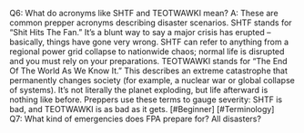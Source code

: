 Q6: What do acronyms like SHTF and TEOTWAWKI mean?
A: These are common prepper acronyms describing disaster scenarios. SHTF stands for “Shit Hits The Fan.” It’s a blunt way to say a major crisis has erupted – basically, things have gone very wrong. SHTF can refer to anything from a regional power grid collapse to nationwide chaos; normal life is disrupted and you must rely on your preparations. TEOTWAWKI stands for “The End Of The World As We Know It.” This describes an extreme catastrophe that permanently changes society (for example, a nuclear war or global collapse of systems). It’s not literally the planet exploding, but life afterward is nothing like before. Preppers use these terms to gauge severity: SHTF is bad, and TEOTWAWKI is as bad as it gets. [#Beginner] [#Terminology]  
Q7: What kind of emergencies does FPA prepare for? All disasters?